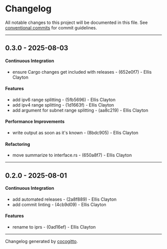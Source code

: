 # Changelog
All notable changes to this project will be documented in this file. See [conventional commits](https://www.conventionalcommits.org/) for commit guidelines.

- - -
## 0.3.0 - 2025-08-03
#### Continuous Integration
- ensure Cargo changes get included with releases - (652e0f7) - Ellis Clayton
#### Features
- add ipv6 range splitting - (5fb5696) - Ellis Clayton
- add ipv4 range splitting - (1d1663f) - Ellis Clayton
- add argument for subnet range splitting - (aa8c219) - Ellis Clayton
#### Performance Improvements
- write output as soon as it's known - (8bdc905) - Ellis Clayton
#### Refactoring
- move summarize to interface.rs - (650a8f7) - Ellis Clayton

- - -

## 0.2.0 - 2025-08-01
#### Continuous Integration
- add automated releases - (2a8f889) - Ellis Clayton
- add commit linting - (4cb9d09) - Ellis Clayton
#### Features
- rename to iprs - (0ad16ef) - Ellis Clayton

- - -

Changelog generated by [cocogitto](https://github.com/cocogitto/cocogitto).